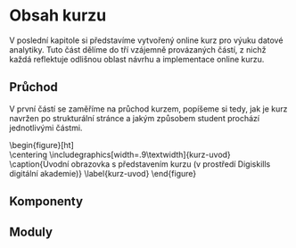 # Obsah kurzu

V poslední kapitole si představíme vytvořený online kurz pro výuku datové analytiky. Tuto část dělíme do tří vzájemně provázaných částí, z nichž každá reflektuje odlišnou oblast návrhu a implementace online kurzu. 

## Průchod

V první částí se zaměříme na průchod kurzem, popíšeme si tedy, jak je kurz navržen po strukturální stránce a jakým způsobem  student prochází jednotlivými částmi.

\begin{figure}[ht]   
    \centering
    \includegraphics[width=.9\textwidth]{kurz-uvod}  
    \caption{Úvodní obrazovka s představením kurzu (v prostředí Digiskills digitální akademie)}
    \label{kurz-uvod}
\end{figure}

## Komponenty

##  Moduly
